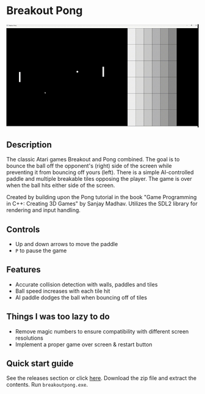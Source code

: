 # Breakout Pong

![Gameplay](breakoutpong.gif)

## Description

The classic Atari games Breakout and Pong combined. The goal is to bounce the ball off the opponent's (right) side of the screen while preventing it from bouncing off yours (left). There is a simple AI-controlled paddle and multiple breakable tiles opposing the player. The game is over when the ball hits either side of the screen.

Created by building upon the Pong tutorial in the book "Game Programming in C++: Creating 3D Games" by Sanjay Madhav. Utilizes the SDL2 library for rendering and input handling.

## Controls

- Up and down arrows to move the paddle
- `P` to pause the game

## Features

- Accurate collision detection with walls, paddles and tiles
- Ball speed increases with each tile hit
- AI paddle dodges the ball when bouncing off of tiles

## Things I was too lazy to do

- Remove magic numbers to ensure compatibility with different screen resolutions
- Implement a proper game over screen & restart button

## Quick start guide

See the releases section or click [here](https://github.com/MJKagone/Breakout-Pong/releases/latest). Download the zip file and extract the contents. Run `breakoutpong.exe`.
